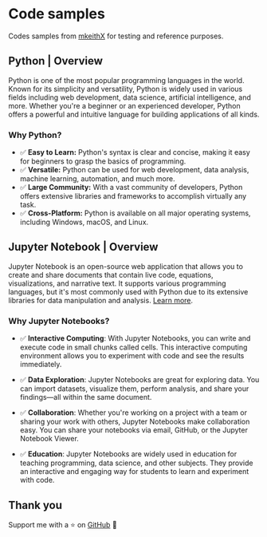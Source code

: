 # Code samples

Codes samples from [mkeithX](https://bit.ly/mkeithx) for testing and reference purposes.

## Python | Overview
Python is one of the most popular programming languages in the world. Known for its simplicity and versatility, Python is widely used in various fields including web development, data science, artificial intelligence, and more. Whether you're a beginner or an experienced developer, Python offers a powerful and intuitive language for building applications of all kinds.

### Why Python?

- ✅ **Easy to Learn:** Python's syntax is clear and concise, making it easy for beginners to grasp the basics of programming.
- ✅ **Versatile:** Python can be used for web development, data analysis, machine learning, automation, and much more.
- ✅ **Large Community:** With a vast community of developers, Python offers extensive libraries and frameworks to accomplish virtually any task.
- ✅ **Cross-Platform:** Python is available on all major operating systems, including Windows, macOS, and Linux.

## Jupyter Notebook | Overview

Jupyter Notebook is an open-source web application that allows you to create and share documents that contain live code, equations, visualizations, and narrative text. It supports various programming languages, but it's most commonly used with Python due to its extensive libraries for data manipulation and analysis. [Learn more](https://jupyter.org/).


### Why Jupyter Notebooks?

- ✅ **Interactive Computing**: With Jupyter Notebooks, you can write and execute code in small chunks called cells. This interactive computing environment allows you to experiment with code and see the results immediately.

- ✅ **Data Exploration**: Jupyter Notebooks are great for exploring data. You can import datasets, visualize them, perform analysis, and share your findings—all within the same document.

- ✅ **Collaboration**: Whether you're working on a project with a team or sharing your work with others, Jupyter Notebooks make collaboration easy. You can share your notebooks via email, GitHub, or the Jupyter Notebook Viewer.

- ✅ **Education**: Jupyter Notebooks are widely used in education for teaching programming, data science, and other subjects. They provide an interactive and engaging way for students to learn and experiment with code.




## Thank you

Support me with a ⭐ on [GitHub](https://github.com/mkeithX/mkeithx.github.io) 🙏

